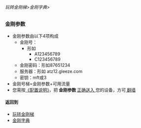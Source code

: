 ###### 玩转金刚梯>金刚字典>
### 金刚参数

- 金刚参数由以下4项构成
  - 金刚号：
    - 形如
      - A123456789
      - C123456789
  - 金刚密码：形如87651234
  - 服务器：形如 atz12.gleeze.com
  - 密钥：mft或3
- 金刚号梯=金刚参数+可用流量
- 您需按[《配置说明》](https://github.com/a2zitpro/web/blob/master/LadderFree/kkDictionary/KKLadderConfigration/KKLadderConfigration.md)，把<Strong> 金刚参数 </Strong>[ 正确送入 ](https://github.com/a2zitpro/web/blob/master/LadderFree/kkDictionary/ConsiderationsWhileConfigureKKID.md)您的设备，方可[ 翻墙 ](https://github.com/a2zitpro/web/blob/master/LadderFree/kkDictionary/OverTheWall.md)

#### 返回到
- [玩转金刚梯](https://github.com/a2zitpro/web/blob/master/LadderFree/A.md)
- [金刚字典](https://github.com/a2zitpro/web/blob/master/LadderFree/kkDictionary/KKDictionary.md)


